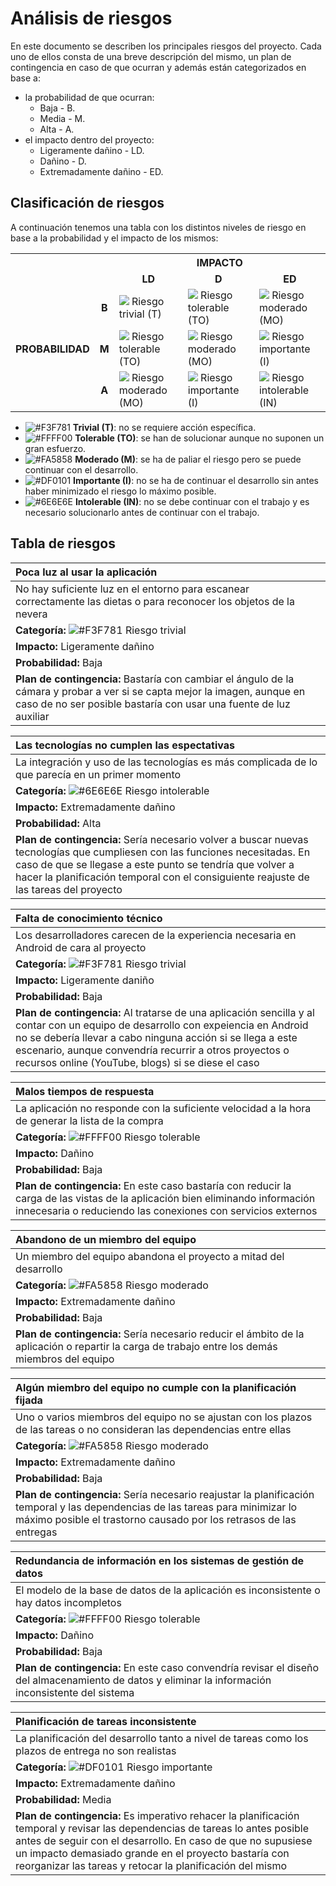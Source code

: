 # Análisis de riesgos

En este documento se describen los principales riesgos del proyecto. Cada uno de ellos consta de una breve descripción del mismo, un plan de contingencia en caso de que ocurran y además están categorizados en base a:
- la probabilidad de que ocurran:
  - Baja - B.
  - Media - M.
  - Alta - A.
- el impacto dentro del proyecto:
  - Ligeramente dañino - LD.
  - Dañino - D.
  - Extremadamente dañino - ED.

## Clasificación de riesgos

A continuación tenemos una tabla con los distintos niveles de riesgo en base a la probabilidad y el impacto de los mismos:

<center>
<table>
  <tr>
    <th colspan="2" rowspan="2"></th>
    <th colspan="3"><b>IMPACTO</b></th>
  </tr>
  <tr>
    <td align="center"><b>LD</b></td>
    <td align="center"><b>D</b></td>
    <td align="center"><b>ED</b></td>
  </tr>
  <tr>
    <td rowspan="3"><b>PROBABILIDAD</b></td>
    <td align="center"><b>B</b></td>
    <td><img src=https://placehold.it/15/F3F781/000000?text=+> Riesgo trivial (T)</td>
    <td><img src=https://placehold.it/15/FFFF00/000000?text=+> Riesgo tolerable (TO)</td>
    <td><img src=https://placehold.it/15/FA5858/000000?text=+> Riesgo moderado (MO)</td>
  </tr>
  <tr>
    <td align="center"><b>M</b></td>
    <td><img src=https://placehold.it/15/FFFF00/000000?text=+> Riesgo tolerable (TO)</td>
    <td><img src=https://placehold.it/15/FA5858/000000?text=+> Riesgo moderado (MO)</td>
    <td><img src=https://placehold.it/15/DF0101/000000?text=+> Riesgo importante (I)</td>
  </tr>
  <tr>
    <td align="center"><b>A</b></td>
    <td><img src=https://placehold.it/15/FA5858/000000?text=+> Riesgo moderado (MO)</td>
    <td><img src=https://placehold.it/15/DF0101/000000?text=+> Riesgo importante (I)</td>
    <td><img src=https://placehold.it/15/6E6E6E/000000?text=+> Riesgo intolerable (IN)</td>
  </tr>
</table>
</center>

- ![#F3F781](https://placehold.it/15/F3F781/000000?text=+) **Trivial (T)**: no se requiere acción específica.
- ![#FFFF00](https://placehold.it/15/FFFF00/000000?text=+) **Tolerable (TO)**: se han de solucionar aunque no suponen un gran esfuerzo.
- ![#FA5858](https://placehold.it/15/FA5858/000000?text=+) **Moderado (M)**: se ha de paliar el riesgo pero se puede continuar con el desarrollo.
- ![#DF0101](https://placehold.it/15/DF0101/000000?text=+) **Importante (I)**: no se ha de continuar el desarrollo sin antes haber minimizado el riesgo lo máximo posible.
- ![#6E6E6E](https://placehold.it/15/6E6E6E/000000?text=+) **Intolerable (IN)**: no se debe continuar con el trabajo y es necesario solucionarlo antes de continuar con el trabajo.

## Tabla de riesgos

| **Poca luz al usar la aplicación** |
| :------------- |
| No hay suficiente luz en el entorno para escanear correctamente las dietas o para reconocer los objetos de la nevera | 
| **Categoría:** ![#F3F781](https://placehold.it/15/F3F781/000000?text=+) Riesgo trivial|
| **Impacto:** Ligeramente dañino|
| **Probabilidad:** Baja |
| **Plan de contingencia:** Bastaría con cambiar el ángulo de la cámara y probar a ver si se capta mejor la imagen, aunque en caso de no ser posible bastaría con usar una fuente de luz auxiliar|

| **Las tecnologías no cumplen las espectativas** |
| :------------- |
| La integración y uso de las tecnologías es más complicada de lo que parecía en un primer momento | 
| **Categoría:** ![#6E6E6E](https://placehold.it/15/6E6E6E/000000?text=+) Riesgo intolerable|
| **Impacto:** Extremadamente dañino |
| **Probabilidad:** Alta |
| **Plan de contingencia:** Sería necesario volver a buscar nuevas tecnologías que cumpliesen con las funciones necesitadas. En caso de que se llegase a este punto se tendría que volver a hacer la planificación temporal con el consiguiente reajuste de las tareas del proyecto |

| **Falta de conocimiento técnico** |
| :------------- |
| Los desarrolladores carecen de la experiencia necesaria en Android de cara al proyecto | 
| **Categoría:** ![#F3F781](https://placehold.it/15/F3F781/000000?text=+) Riesgo trivial|
| **Impacto:** Ligeramente daniño |
| **Probabilidad:** Baja |
| **Plan de contingencia:** Al tratarse de una aplicación sencilla y al contar con un equipo de desarrollo con expeiencia en Android no se debería llevar a cabo ninguna acción si se llega a este escenario, aunque convendría recurrir a otros proyectos o recursos online (YouTube, blogs) si se diese el caso|

| **Malos tiempos de respuesta** |
| :------------- |
| La aplicación no responde con la suficiente velocidad a la hora de generar la lista de la compra | 
| **Categoría:** ![#FFFF00](https://placehold.it/15/FFFF00/000000?text=+) Riesgo tolerable |
| **Impacto:** Dañino|
| **Probabilidad:** Baja|
| **Plan de contingencia:** En este caso bastaría con reducir la carga de las vistas de la aplicación bien eliminando información innecesaria o reduciendo las conexiones con servicios externos|

| **Abandono de un miembro del equipo** |
| :------------- |
| Un miembro del equipo abandona el proyecto a mitad del desarrollo | 
| **Categoría:** ![#FA5858](https://placehold.it/15/FA5858/000000?text=+) Riesgo moderado |
| **Impacto:** Extremadamente dañino |
| **Probabilidad:** Baja |
| **Plan de contingencia:** Sería necesario reducir el ámbito de la aplicación o repartir la carga de trabajo entre los demás miembros del equipo|

| **Algún miembro del equipo no cumple con la planificación fijada** |
| :------------- |
| Uno o varios miembros del equipo no se ajustan con los plazos de las tareas o no consideran las dependencias entre ellas | 
| **Categoría:** ![#FA5858](https://placehold.it/15/FA5858/000000?text=+) Riesgo moderado |
| **Impacto:** Extremadamente dañino|
| **Probabilidad:** Baja|
| **Plan de contingencia:** Sería necesario reajustar la planificación temporal y las dependencias de las tareas para minimizar lo máximo posible el trastorno causado por los retrasos de las entregas|

| **Redundancia de información en los sistemas de gestión de datos** |
| :------------- |
| El modelo de la base de datos de la aplicación es inconsistente o hay datos incompletos | 
| **Categoría:** ![#FFFF00](https://placehold.it/15/FFFF00/000000?text=+) Riesgo tolerable |
| **Impacto:** Dañino|
| **Probabilidad:** Baja|
| **Plan de contingencia:** En este caso convendría revisar el diseño del almacenamiento de datos y eliminar la información inconsistente del sistema|

| **Planificación de tareas inconsistente** |
| :------------- |
| La planificación del desarrollo tanto a nivel de tareas como los plazos de entrega no son realistas | 
| **Categoría:** ![#DF0101](https://placehold.it/15/DF0101/000000?text=+) Riesgo importante|
| **Impacto:** Extremadamente dañino |
| **Probabilidad:** Media |
| **Plan de contingencia:** Es imperativo rehacer la planificación temporal y revisar las dependencias de tareas lo antes posible antes de seguir con el desarrollo. En caso de que no supusiese un impacto demasiado grande en el proyecto bastaría con reorganizar las tareas y retocar la planificación del mismo|
